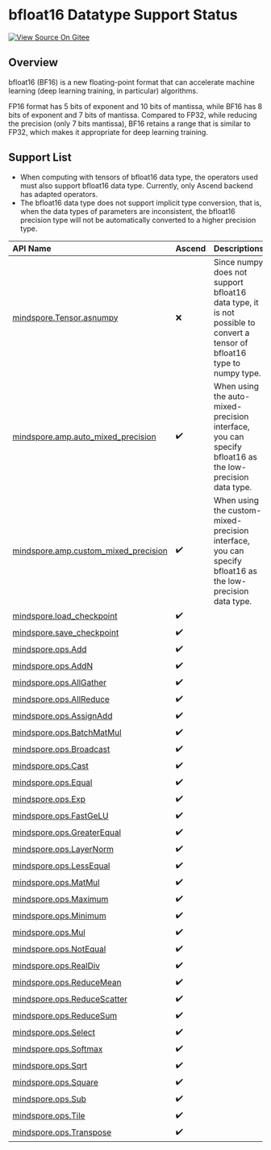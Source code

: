 # bfloat16 Datatype Support Status

[![View Source On Gitee](https://mindspore-website.obs.cn-north-4.myhuaweicloud.com/website-images/r2.4.1/resource/_static/logo_source_en.svg)](https://gitee.com/mindspore/docs/blob/r2.4.1/docs/mindspore/source_en/api_python/bfloat16_support.md)

## Overview

bfloat16 (BF16) is a new floating-point format that can accelerate machine learning (deep learning training, in particular) algorithms.

FP16 format has 5 bits of exponent and 10 bits of mantissa, while BF16 has 8 bits of exponent and 7 bits of mantissa. Compared to FP32, while reducing the precision (only 7 bits mantissa), BF16 retains a range that is similar to FP32, which makes it appropriate for deep learning training.

## Support List

- When computing with tensors of bfloat16 data type, the operators used must also support bfloat16 data type. Currently, only Ascend backend has adapted operators.
- The bfloat16 data type does not support implicit type conversion, that is, when the data types of parameters are inconsistent, the bfloat16 precision type will not be automatically converted to a higher precision type.

|API Name|Ascend|Descriptions|
|:----|:---------|:----|
|[mindspore.Tensor.asnumpy](https://www.mindspore.cn/docs/en/r2.4.1/api_python/mindspore/Tensor/mindspore.Tensor.asnumpy.html)|❌|Since numpy does not support bfloat16 data type, it is not possible to convert a tensor of bfloat16 type to numpy type.|
|[mindspore.amp.auto_mixed_precision](https://www.mindspore.cn/docs/en/r2.4.1/api_python/amp/mindspore.amp.auto_mixed_precision.html)|✔️|When using the auto-mixed-precision interface, you can specify bfloat16 as the low-precision data type.|
|[mindspore.amp.custom_mixed_precision](https://www.mindspore.cn/docs/en/r2.4.1/api_python/amp/mindspore.amp.custom_mixed_precision.html)|✔️|When using the custom-mixed-precision interface, you can specify bfloat16 as the low-precision data type.|
|[mindspore.load_checkpoint](https://www.mindspore.cn/docs/en/r2.4.1/api_python/mindspore/mindspore.load_checkpoint.html)|✔️||
|[mindspore.save_checkpoint](https://www.mindspore.cn/docs/en/r2.4.1/api_python/mindspore/mindspore.save_checkpoint.html)|✔️||
|[mindspore.ops.Add](https://www.mindspore.cn/docs/en/r2.4.1/api_python/ops/mindspore.ops.Add.html)|✔️||
|[mindspore.ops.AddN](https://www.mindspore.cn/docs/en/r2.4.1/api_python/ops/mindspore.ops.AddN.html)|✔️||
|[mindspore.ops.AllGather](https://www.mindspore.cn/docs/en/r2.4.1/api_python/ops/mindspore.ops.AllGather.html)|✔️||
|[mindspore.ops.AllReduce](https://www.mindspore.cn/docs/en/r2.4.1/api_python/ops/mindspore.ops.AllReduce.html)|✔️||
|[mindspore.ops.AssignAdd](https://www.mindspore.cn/docs/en/r2.4.1/api_python/ops/mindspore.ops.AssignAdd.html)|✔️||
|[mindspore.ops.BatchMatMul](https://www.mindspore.cn/docs/en/r2.4.1/api_python/ops/mindspore.ops.BatchMatMul.html)|✔️||
|[mindspore.ops.Broadcast](https://www.mindspore.cn/docs/en/r2.4.1/api_python/ops/mindspore.ops.Broadcast.html)|✔️||
|[mindspore.ops.Cast](https://www.mindspore.cn/docs/en/r2.4.1/api_python/ops/mindspore.ops.Cast.html)|✔️||
|[mindspore.ops.Equal](https://www.mindspore.cn/docs/en/r2.4.1/api_python/ops/mindspore.ops.Equal.html)|✔️||
|[mindspore.ops.Exp](https://www.mindspore.cn/docs/en/r2.4.1/api_python/ops/mindspore.ops.Exp.html)|✔️||
|[mindspore.ops.FastGeLU](https://www.mindspore.cn/docs/en/r2.4.1/api_python/ops/mindspore.ops.FastGeLU.html)|✔️||
|[mindspore.ops.GreaterEqual](https://www.mindspore.cn/docs/en/r2.4.1/api_python/ops/mindspore.ops.GreaterEqual.html)|✔️||
|[mindspore.ops.LayerNorm](https://www.mindspore.cn/docs/en/r2.4.1/api_python/ops/mindspore.ops.LayerNorm.html)|✔️||
|[mindspore.ops.LessEqual](https://www.mindspore.cn/docs/en/r2.4.1/api_python/ops/mindspore.ops.LessEqual.html)|✔️||
|[mindspore.ops.MatMul](https://www.mindspore.cn/docs/en/r2.4.1/api_python/ops/mindspore.ops.MatMul.html)|✔️||
|[mindspore.ops.Maximum](https://www.mindspore.cn/docs/en/r2.4.1/api_python/ops/mindspore.ops.Maximum.html)|✔️||
|[mindspore.ops.Minimum](https://www.mindspore.cn/docs/en/r2.4.1/api_python/ops/mindspore.ops.Minimum.html)|✔️||
|[mindspore.ops.Mul](https://www.mindspore.cn/docs/en/r2.4.1/api_python/ops/mindspore.ops.Mul.html)|✔️||
|[mindspore.ops.NotEqual](https://www.mindspore.cn/docs/en/r2.4.1/api_python/ops/mindspore.ops.NotEqual.html)|✔️||
|[mindspore.ops.RealDiv](https://www.mindspore.cn/docs/en/r2.4.1/api_python/ops/mindspore.ops.RealDiv.html)|✔️||
|[mindspore.ops.ReduceMean](https://www.mindspore.cn/docs/en/r2.4.1/api_python/ops/mindspore.ops.ReduceMean.html)|✔️||
|[mindspore.ops.ReduceScatter](https://www.mindspore.cn/docs/en/r2.4.1/api_python/ops/mindspore.ops.ReduceScatter.html)|✔️||
|[mindspore.ops.ReduceSum](https://www.mindspore.cn/docs/en/r2.4.1/api_python/ops/mindspore.ops.ReduceSum.html)|✔️||
|[mindspore.ops.Select](https://www.mindspore.cn/docs/en/r2.4.1/api_python/ops/mindspore.ops.Select.html)|✔️||
|[mindspore.ops.Softmax](https://www.mindspore.cn/docs/en/r2.4.1/api_python/ops/mindspore.ops.Softmax.html)|✔️||
|[mindspore.ops.Sqrt](https://www.mindspore.cn/docs/en/r2.4.1/api_python/ops/mindspore.ops.Sqrt.html)|✔️||
|[mindspore.ops.Square](https://www.mindspore.cn/docs/en/r2.4.1/api_python/ops/mindspore.ops.Square.html)|✔️||
|[mindspore.ops.Sub](https://www.mindspore.cn/docs/en/r2.4.1/api_python/ops/mindspore.ops.Sub.html)|✔️||
|[mindspore.ops.Tile](https://www.mindspore.cn/docs/en/r2.4.1/api_python/ops/mindspore.ops.Tile.html)|✔️||
|[mindspore.ops.Transpose](https://www.mindspore.cn/docs/en/r2.4.1/api_python/ops/mindspore.ops.Transpose.html)|✔️||
